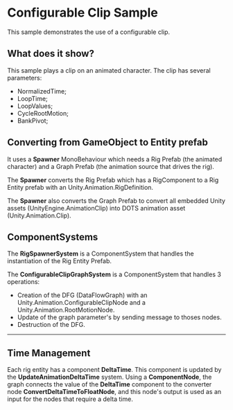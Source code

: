 # Configurable Clip Sample

This sample demonstrates the use of a configurable clip.

## What does it show?

This sample plays a clip on an animated character. The clip has several parameters: 
- NormalizedTime;
- LoopTime;
- LoopValues;
- CycleRootMotion;
- BankPivot;

## Converting from GameObject to Entity prefab

It uses a **Spawner** MonoBehaviour which needs a Rig Prefab (the animated character) and a Graph Prefab (the animation source that drives the rig).

The **Spawner** converts the Rig Prefab which has a RigComponent to a Rig Entity prefab with an Unity.Animation.RigDefinition.

The **Spawner** also converts the Graph Prefab to convert all embedded Unity assets (UnityEngine.AnimationClip) into DOTS animation asset (Unity.Animation.Clip).

## ComponentSystems

The **RigSpawnerSystem** is a ComponentSystem that handles the instantiation of the Rig Entity Prefab.

The **ConfigurableClipGraphSystem** is a ComponentSystem that handles 3 operations:
* Creation of the DFG (DataFlowGraph) with an Unity.Animation.ConfigurableClipNode and a Unity.Animation.RootMotionNode.
* Update of the graph parameter's by sending message to thoses nodes.
* Destruction of the DFG.

----
## Time Management

Each rig entity has a component **DeltaTime**. This component is updated by the **UpdateAnimationDeltaTime** system. Using a **ComponentNode**, the graph connects the value of the **DeltaTime** component to the converter node **ConvertDeltaTimeToFloatNode**, and this node's output is used as an input for the nodes that require a delta time.
